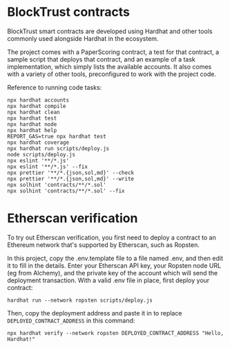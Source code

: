 # BlockTrust contracts

BlockTrust smart contracts are developed using Hardhat and other tools commonly used alongside Hardhat in the ecosystem.

The project comes with a PaperScoring contract, a test for that contract, a sample script that deploys that contract, 
and an example of a task implementation, which simply lists the available accounts. 
It also comes with a variety of other tools, preconfigured to work with the project code.

Reference to running code tasks:

```shell
npx hardhat accounts
npx hardhat compile
npx hardhat clean
npx hardhat test
npx hardhat node
npx hardhat help
REPORT_GAS=true npx hardhat test
npx hardhat coverage
npx hardhat run scripts/deploy.js
node scripts/deploy.js
npx eslint '**/*.js'
npx eslint '**/*.js' --fix
npx prettier '**/*.{json,sol,md}' --check
npx prettier '**/*.{json,sol,md}' --write
npx solhint 'contracts/**/*.sol'
npx solhint 'contracts/**/*.sol' --fix
```

# Etherscan verification

To try out Etherscan verification, you first need to deploy a contract to an Ethereum network that's supported by Etherscan, 
such as Ropsten.

In this project, copy the .env.template file to a file named .env, and then edit it to fill in the details. 
Enter your Etherscan API key, your Ropsten node URL (eg from Alchemy), and the private key of the account which will send 
the deployment transaction. With a valid .env file in place, first deploy your contract:

```shell
hardhat run --network ropsten scripts/deploy.js
```

Then, copy the deployment address and paste it in to replace `DEPLOYED_CONTRACT_ADDRESS` in this command:

```shell
npx hardhat verify --network ropsten DEPLOYED_CONTRACT_ADDRESS "Hello, Hardhat!"
```
